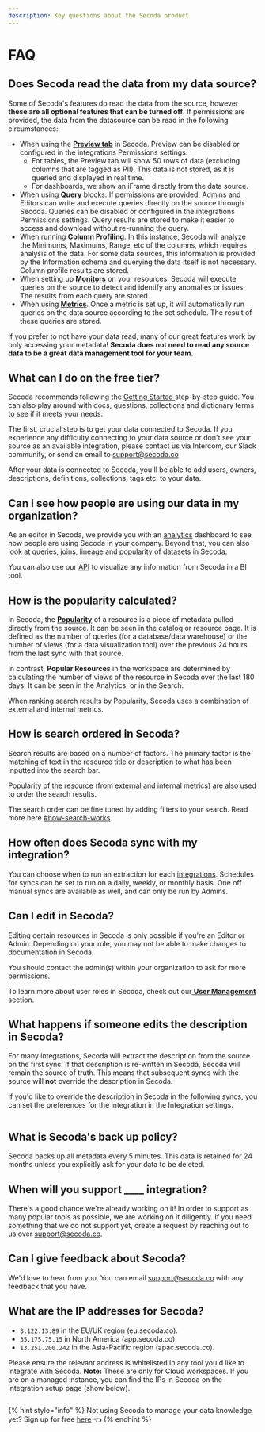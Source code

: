 ```yaml
---
description: Key questions about the Secoda product
---
```


# FAQ

## Does Secoda read the data from my data source?

Some of Secoda's features do read the data from the source, however **these are all optional features that can be turned off**. If permissions are provided, the data from the datasource can be read in the following circumstances:

* When using the [**Preview tab**](features/data-previews.md) in Secoda. Preview can be disabled or configured in the integrations Permissions settings.
  * For tables, the Preview tab will show 50 rows of data (excluding columns that are tagged as PII). This data is not stored, as it is queried and displayed in real time.&#x20;
  * For dashboards, we show an iFrame directly from the data source.&#x20;
* When using [**Query**](features/queries/) blocks. If permissions are provided, Admins and Editors can write and execute queries directly on the source through Secoda. Queries can be disabled or configured in the integrations Permissions settings. Query results are stored to make it easier to access and download without re-running the query.&#x20;
* When running [**Column Profiling**](features/column-profiling.md). In this instance, Secoda will analyze the Minimums, Maximums, Range, etc of the columns, which requires analysis of the data. For some data sources, this information is provided by the Information schema and querying the data itself is not necessary. Column profile results are stored.
* When setting up [**Monitors**](features/monitoring.md) on your resources. Secoda will execute queries on the source to detect and identify any anomalies or issues. The results from each query are stored.
* When using [**Metrics**](features/metrics.md). Once a metric is set up, it will automatically run queries on the data source according to the set schedule. The result of these queries are stored.

If you prefer to not have your data read, many of our great features work by only accessing your metadata! **Secoda does not need to read any source data to be a great data management tool for your team.**&#x20;

## What can I do on the free tier?

Secoda recommends following the [Getting Started ](./)step-by-step guide. You can also play around with docs, questions, collections and dictionary terms to see if it meets your needs.

The first, crucial step is to get your data connected to Secoda. If you experience any difficulty connecting to your data source or don't see your source as an available integration, please contact us via Intercom, our Slack community, or send an email to support@secoda.co

After your data is connected to Secoda, you'll be able to add users, owners, descriptions, definitions, collections, tags etc. to your data.

## Can I see how people are using our data in my organization?

As an editor in Secoda, we provide you with an [analytics](features/analytics-dashboard.md) dashboard to see how people are using Secoda in your company. Beyond that, you can also look at queries, joins, lineage and popularity of datasets in Secoda.

You can also use our [API](broken-reference) to visualize any information from Secoda in a BI tool.

## How is the popularity calculated?

In Secoda, the [**Popularity**](features/popularity.md) of a resource is a piece of metadata pulled directly from the source. It can be seen in the catalog or resource page. It is defined as the number of queries (for a database/data warehouse) or the number of views (for a data visualization tool) over the previous 24 hours from the last sync with that source.

In contrast, **Popular Resources** in the workspace are determined by calculating the number of views of the resource in Secoda over the last 180 days. It can be seen in the Analytics, or in the Search.

When ranking search results by Popularity, Secoda uses a combination of external and internal metrics.

## How is search ordered in Secoda?

Search results are based on a number of factors. The primary factor is the matching of text in the resource title or description to what has been inputted into the search bar.

Popularity of the resource (from external and internal metrics) are also used to order the search results.

The search order can be fine tuned by adding filters to your search. Read more here [#how-search-works](features/search.md#how-search-works "mention").

## How often does Secoda sync with my integration?

You can choose when to run an extraction for each [integrations](integrations/). Schedules for syncs can be set to run on a daily, weekly, or monthly basis. One off manual syncs are available as well, and can only be run by Admins.

## Can I edit in Secoda?

Editing certain resources in Secoda is only possible if you're an Editor or Admin. Depending on your role, you may not be able to make changes to documentation in Secoda.

You should contact the admin(s) within your organization to ask for more permissions.

To learn more about user roles in Secoda, check out our[ **User Management** ](user-management/)section.

## What happens if someone edits the description in Secoda?

For many integrations, Secoda will extract the description from the source on the first sync. If that description is re-written in Secoda, Secoda will remain the source of truth. This means that subsequent syncs with the source will **not** override the description in Secoda.

If you'd like to override the description in Secoda in the following syncs, you can set the preferences for the integration in the Integration settings.

<figure><img src="https://secoda-public-media-assets.s3.amazonaws.com/84990c85-e78e-44ee-a67c-ed5cfe8415f8.png" alt=""><figcaption></figcaption></figure>

## What is Secoda's back up policy?

Secoda backs up all metadata every 5 minutes. This data is retained for 24 months unless you explicitly ask for your data to be deleted.

## When will you support \_\_\_\_ integration?

There's a good chance we're already working on it! In order to support as many popular tools as possible, we are working on it diligently. If you need something that we do not support yet, create a request by reaching out to us over support@secoda.co.&#x20;

## Can I give feedback about Secoda?

We'd love to hear from you. You can email support@secoda.co with any feedback that you have.

## What are the IP addresses for Secoda?

* `3.122.13.89` in the EU/UK region (eu.secoda.co).
* `35.175.75.15` in North America (app.secoda.co).
* `13.251.200.242` in the Asia-Pacific region (apac.secoda.co).

Please ensure the relevant address is whitelisted in any tool you'd like to integrate with Secoda. **Note:** These are only for Cloud workspaces. If you are on a managed instance, you can find the IPs in Secoda on the integration setup page (show below).

<figure><img src="https://secoda-public-media-assets.s3.amazonaws.com/bd79c274-9b2e-4429-be9e-ac30efdf69f0.gif" alt=""><figcaption></figcaption></figure>

{% hint style="info" %}
Not using Secoda to manage your data knowledge yet? Sign up for free [here](https://app.secoda.co) 👈
{% endhint %}

